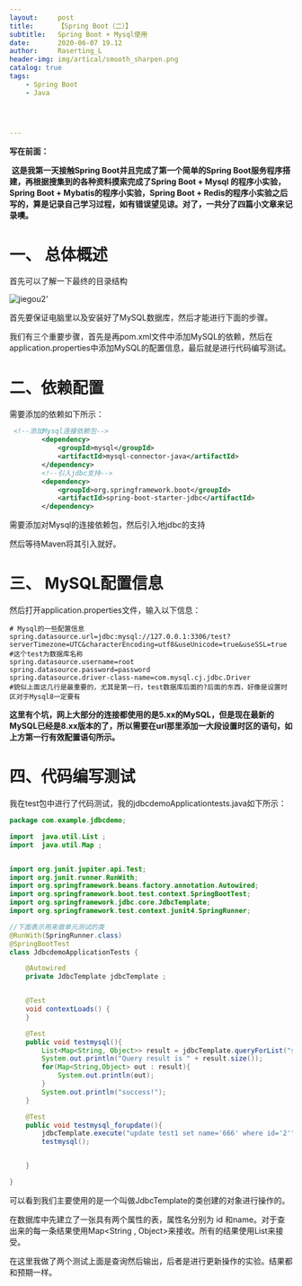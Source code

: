 ```yaml
---
layout:     post
title:      【Spring Boot（二）】
subtitle:   Spring Boot + Mysql使用
date:       2020-06-07 19.12
author:     Raserting_L
header-img: img/artical/smooth_sharpen.png
catalog: true
tags:
    - Spring Boot
    - Java




---
```




**写在前面：**

​	**这是我第一天接触Spring Boot并且完成了第一个简单的Spring Boot服务程序搭建，再根据搜集到的各种资料摸索完成了Spring Boot + Mysql 的程序小实验，Spring Boot + Mybatis的程序小实验，Spring Boot + Redis的程序小实验之后写的，算是记录自己学习过程，如有错误望见谅。对了，一共分了四篇小文章来记录噢。**



# 一、 总体概述

首先可以了解一下最终的目录结构

![jiegou2'](F:\RasertingL.github.io\img\imgs_in_articals\jiegou2'.PNG)

首先要保证电脑里以及安装好了MySQL数据库，然后才能进行下面的步骤。

我们有三个重要步骤，首先是再pom.xml文件中添加MySQL的依赖，然后在application.properties中添加MySQL的配置信息，最后就是进行代码编写测试。

# 二、依赖配置

需要添加的依赖如下所示：

```xml
 <!--添加Mysql连接依赖包-->
        <dependency>
            <groupId>mysql</groupId>
            <artifactId>mysql-connector-java</artifactId>
        </dependency>
        <!--引入jdbc支持-->
        <dependency>
            <groupId>org.springframework.boot</groupId>
            <artifactId>spring-boot-starter-jdbc</artifactId>
        </dependency>
```

需要添加对Mysql的连接依赖包，然后引入地jdbc的支持

然后等待Maven将其引入就好。

# 三、 MySQL配置信息

然后打开application.properties文件，输入以下信息：

```properties
# Mysql的一些配置信息
spring.datasource.url=jdbc:mysql://127.0.0.1:3306/test?serverTimezone=UTC&characterEncoding=utf8&useUnicode=true&useSSL=true  #这个test为数据库名称
spring.datasource.username=root
spring.datasource.password=password
spring.datasource.driver-class-name=com.mysql.cj.jdbc.Driver
#貌似上面这几行是最重要的，尤其是第一行，test数据库后面的?后面的东西，好像是设置时区对于Mysql8一定要有
```

**这里有个坑，网上大部分的连接都使用的是5.xx的MySQL，但是现在最新的MySQL已经是8.xx版本的了，所以需要在url那里添加一大段设置时区的语句，如上方第一行有效配置语句所示。**

# 四、代码编写测试

我在test包中进行了代码测试，我的jdbcdemoApplicationtests.java如下所示：

```java
package com.example.jdbcdemo;

import  java.util.List ;
import  java.util.Map ;


import org.junit.jupiter.api.Test;
import org.junit.runner.RunWith;
import org.springframework.beans.factory.annotation.Autowired;
import org.springframework.boot.test.context.SpringBootTest;
import org.springframework.jdbc.core.JdbcTemplate;
import org.springframework.test.context.junit4.SpringRunner;

//下面表示用来做单元测试的类
@RunWith(SpringRunner.class)
@SpringBootTest
class JdbcdemoApplicationTests {

    @Autowired
    private JdbcTemplate jdbcTemplate ;


    @Test
    void contextLoads() {
    }

    @Test
    public void testmysql(){
        List<Map<String, Object>> result = jdbcTemplate.queryForList("select  * from test1") ;
        System.out.println("Query result is " + result.size());
        for(Map<String,Object> out : result){
            System.out.println(out);
        }
        System.out.println("success!");
    }

    @Test
    public void testmysql_forupdate(){
        jdbcTemplate.execute("update test1 set name='666' where id='2'");
        testmysql();


    }

}

```

可以看到我们主要使用的是一个叫做JdbcTemplate的类创建的对象进行操作的。

在数据库中先建立了一张具有两个属性的表，属性名分别为 id 和name。对于查出来的每一条结果使用Map<String , Object>来接收。所有的结果使用List来接受。

在这里我做了两个测试上面是查询然后输出，后者是进行更新操作的实验。结果都和预期一样。